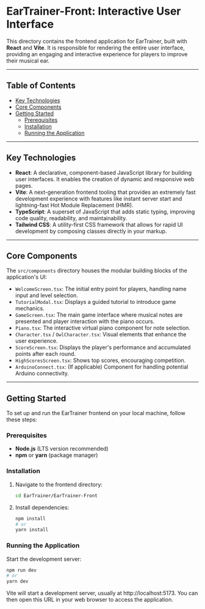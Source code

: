 # EarTrainer-Front: Interactive User Interface

This directory contains the frontend application for EarTrainer, built with **React** and **Vite**. It is responsible for rendering the entire user interface, providing an engaging and interactive experience for players to improve their musical ear.

---

## Table of Contents

* [Key Technologies](#key-technologies)
* [Core Components](#core-components)
* [Getting Started](#getting-started)
    * [Prerequisites](#prerequisites)
    * [Installation](#installation)
    * [Running the Application](#running-the-application)

---

## Key Technologies

* **React**: A declarative, component-based JavaScript library for building user interfaces. It enables the creation of dynamic and responsive web pages.
* **Vite**: A next-generation frontend tooling that provides an extremely fast development experience with features like instant server start and lightning-fast Hot Module Replacement (HMR).
* **TypeScript**: A superset of JavaScript that adds static typing, improving code quality, readability, and maintainability.
* **Tailwind CSS**: A utility-first CSS framework that allows for rapid UI development by composing classes directly in your markup.

---

## Core Components

The `src/components` directory houses the modular building blocks of the application's UI:

* `WelcomeScreen.tsx`: The initial entry point for players, handling name input and level selection.
* `TutorialModal.tsx`: Displays a guided tutorial to introduce game mechanics.
* `GameScreen.tsx`: The main game interface where musical notes are presented and player interaction with the piano occurs.
* `Piano.tsx`: The interactive virtual piano component for note selection.
* `Character.tsx` / `OwlCharacter.tsx`: Visual elements that enhance the user experience.
* `ScoreScreen.tsx`: Displays the player's performance and accumulated points after each round.
* `HighScoresScreen.tsx`: Shows top scores, encouraging competition.
* `ArduinoConnect.tsx`: (If applicable) Component for handling potential Arduino connectivity.

---

## Getting Started

To set up and run the EarTrainer frontend on your local machine, follow these steps:

### Prerequisites

* **Node.js** (LTS version recommended)
* **npm** or **yarn** (package manager)

### Installation

1.  Navigate to the frontend directory:

    ```bash
    cd EarTrainer/EarTrainer-Front
    ```

2.  Install dependencies:

    ```bash
    npm install
    # or
    yarn install
    ```

### Running the Application

Start the development server:

```bash
npm run dev
# or
yarn dev
```

Vite will start a development server, usually at http://localhost:5173. You can then open this URL in your web browser to access the application.